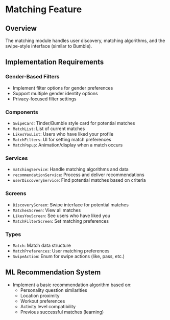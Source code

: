 # Matching Feature

## Overview
The matching module handles user discovery, matching algorithms, and the swipe-style interface (similar to Bumble).

## Implementation Requirements

### Gender-Based Filters
- Implement filter options for gender preferences
- Support multiple gender identity options
- Privacy-focused filter settings

### Components
- `SwipeCard`: Tinder/Bumble style card for potential matches
- `MatchList`: List of current matches
- `LikesYouList`: Users who have liked your profile
- `MatchFilters`: UI for setting match preferences
- `MatchPopup`: Animation/display when a match occurs

### Services
- `matchingService`: Handle matching algorithms and data
- `recommendationService`: Process and deliver recommendations
- `userDiscoveryService`: Find potential matches based on criteria

### Screens
- `DiscoveryScreen`: Swipe interface for potential matches
- `MatchesScreen`: View all matches
- `LikesYouScreen`: See users who have liked you
- `MatchFilterScreen`: Set matching preferences

### Types
- `Match`: Match data structure
- `MatchPreferences`: User matching preferences
- `SwipeAction`: Enum for swipe actions (like, pass, etc.)

## ML Recommendation System
- Implement a basic recommendation algorithm based on:
  - Personality question similarities
  - Location proximity
  - Workout preferences
  - Activity level compatibility
  - Previous successful matches (learning)
